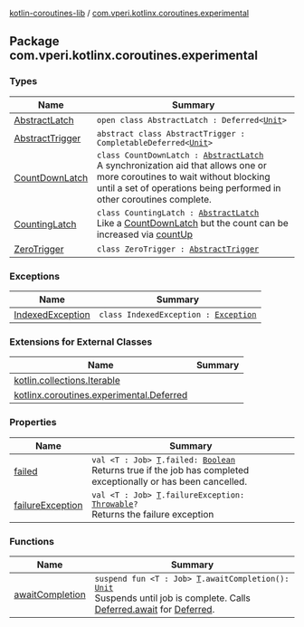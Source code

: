 [kotlin-coroutines-lib](../index.md) / [com.vperi.kotlinx.coroutines.experimental](./index.md)

## Package com.vperi.kotlinx.coroutines.experimental

### Types

| Name | Summary |
|---|---|
| [AbstractLatch](-abstract-latch/index.md) | `open class AbstractLatch : Deferred<`[`Unit`](https://kotlinlang.org/api/latest/jvm/stdlib/kotlin/-unit/index.html)`>` |
| [AbstractTrigger](-abstract-trigger/index.md) | `abstract class AbstractTrigger : CompletableDeferred<`[`Unit`](https://kotlinlang.org/api/latest/jvm/stdlib/kotlin/-unit/index.html)`>` |
| [CountDownLatch](-count-down-latch/index.md) | `class CountDownLatch : `[`AbstractLatch`](-abstract-latch/index.md)<br>A synchronization aid that allows one or more coroutines to wait without blocking until a set of operations being performed in other coroutines complete. |
| [CountingLatch](-counting-latch/index.md) | `class CountingLatch : `[`AbstractLatch`](-abstract-latch/index.md)<br>Like a [CountDownLatch](-count-down-latch/index.md) but the count can be increased via [countUp](-counting-latch/count-up.md) |
| [ZeroTrigger](-zero-trigger/index.md) | `class ZeroTrigger : `[`AbstractTrigger`](-abstract-trigger/index.md) |

### Exceptions

| Name | Summary |
|---|---|
| [IndexedException](-indexed-exception/index.md) | `class IndexedException : `[`Exception`](https://kotlinlang.org/api/latest/jvm/stdlib/kotlin/-exception/index.html) |

### Extensions for External Classes

| Name | Summary |
|---|---|
| [kotlin.collections.Iterable](kotlin.collections.-iterable/index.md) |  |
| [kotlinx.coroutines.experimental.Deferred](kotlinx.coroutines.experimental.-deferred/index.md) |  |

### Properties

| Name | Summary |
|---|---|
| [failed](failed.md) | `val <T : Job> `[`T`](failed.md#T)`.failed: `[`Boolean`](https://kotlinlang.org/api/latest/jvm/stdlib/kotlin/-boolean/index.html)<br>Returns true if the job has completed exceptionally or has been cancelled. |
| [failureException](failure-exception.md) | `val <T : Job> `[`T`](failure-exception.md#T)`.failureException: `[`Throwable`](https://kotlinlang.org/api/latest/jvm/stdlib/kotlin/-throwable/index.html)`?`<br>Returns the failure exception |

### Functions

| Name | Summary |
|---|---|
| [awaitCompletion](await-completion.md) | `suspend fun <T : Job> `[`T`](await-completion.md#T)`.awaitCompletion(): `[`Unit`](https://kotlinlang.org/api/latest/jvm/stdlib/kotlin/-unit/index.html)<br>Suspends until job is complete. Calls [Deferred.await](#) for [Deferred](#). |
